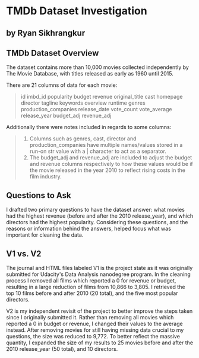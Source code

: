# TMDb Dataset Investigation
## by Ryan Sikhrangkur

## TMDb Dataset Overview

The dataset contains more than 10,000 movies collected independently by The Movie Database, with titles released as early as 1960 until 2015.

There are 21 columns of data for each movie:
> id
> imbd_id
> popularity
> budget
> revenue
> original_title
> cast
> homepage
> director
> tagline
> keywords
> overview
> runtime
> genres
> production_companies
> release_date
> vote_count
> vote_average
> release_year
> budget_adj
> revenue_adj
   
Additionally there were notes included in regards to some columns:
> 1. Columns such as genres, cast, director and production_companies have multiple names/values stored in a run-on str value with a | character to act as a separator.
> 2. The budget_adj and revenue_adj are included to adjust the budget and revenue columns respectively to how these values would be if the movie released in the year 2010 to reflect rising costs in the film industry.

## Questions to Ask

I drafted two primary questions to have the dataset answer: what movies had the highest revenue (before and after the 2010 release_year), and which directors had the highest popularity. Considering these questions, and the reasons or information behind the answers, helped focus what was important for cleaning the data.

## V1 vs. V2

The journal and HTML files labeled V1 is the project state as it was originally submitted for Udacity's Data Analysis nanodegree program. In the cleaning process I removed all films which reported a 0 for revenue or budget, resulting in a large reduction of films from 10,866 to 3,805. I retrieved the top 10 films before and after 2010 (20 total), and the five most popular directors.

V2 is my independent revisit of the project to better improve the steps taken since I originally submitted it. Rather than removing all movies which reported a 0 in budget or revenue, I changed their values to the average instead. After removing movies for still having missing data crucial to my questions, the size was reduced to 9,772. To better reflect the massive quantity, I expanded the size of my results to 25 movies before and after the 2010 release_year (50 total), and 10 directors.